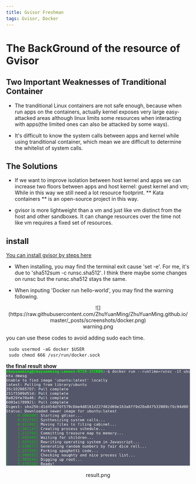 ```yaml
---
title: Gvisor Freshman 
tags: Gvisor, Docker
---
```

# The BackGround of the resource of Gvisor

## Two Important Weaknesses of Tranditional Container 

- The tranditional Linux containers are not safe enough, because when run apps on the containers, actually kernel exposes very large easy-attacked areas although linux limits some resources when interacting with apps(the limited ones can also be attacked by some ways).

- It's difficult to know the system calls between apps and kernel while using tranditional container, which mean we are difficult to determine the whitelist of system calls.

## The Solutions

- If we want to improve isolation between host kernel and apps we can increase two floors between apps and host kernel: guest kernel and vm; While in this way we still need a lot resource footprint. ** Kata containers ** is an open-source project in this way.

- gvisor is more lightweight than a vm and just like vm distinct from the host and other sandboxes. It can change resources over the time not like vm requires a fixed set of resources.

## install

[You can install gvisor by steps here](https://gvisor.dev/docs/user_guide/docker/#install-gvisor)

- When installing, you may find the terminal exit cause 'set -e'. For me, it's due to 'sha512sum -c runsc.sha512'. I think there maybe some changes on runsc but the runsc.sha512 stays the same.

- When inputing 'Docker run hello-world', you may find the warning following.


<center>![](https://raw.githubusercontent.com/ZhuYuanMing/ZhuYuanMing.github.io/master/_posts/screenshots/docker.png)</center>
   <center>warning.png</center>

   you can use these codes to avoid adding sudo each time.
	    
```shell
 sudo usermod -aG docker $USER
 sudo chmod 666 /vsr/run/docker.sock
```

**the final result show**
![](https://raw.githubusercontent.com/ZhuYuanMing/ZhuYuanMing.github.io/master/_posts/screenshots/docker2.png)
   <center>result.png</center>





